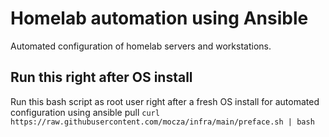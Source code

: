 # Homelab automation using Ansible
Automated configuration of homelab servers and workstations.

## Run this right after OS install
Run this bash script as root user right after a fresh OS install for automated configuration using ansible pull
`curl https://raw.githubusercontent.com/mocza/infra/main/preface.sh | bash`

